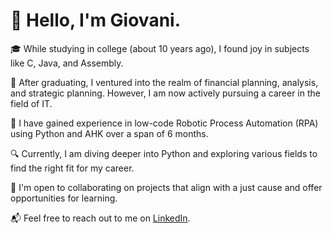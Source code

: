 # 👋 Hello, I'm Giovani.

🎓 While studying in college (about 10 years ago), I found joy in subjects like C, Java, and Assembly.

🔮 After graduating, I ventured into the realm of financial planning, analysis, and strategic planning. However, I am now actively pursuing a career in the field of IT.

🎯 I have gained experience in low-code Robotic Process Automation (RPA) using Python and AHK over a span of 6 months.

🔍 Currently, I am diving deeper into Python and exploring various fields to find the right fit for my career.

💞 I'm open to collaborating on projects that align with a just cause and offer opportunities for learning.

📬 Feel free to reach out to me on [LinkedIn](https://www.linkedin.com/in/giovanibs).

